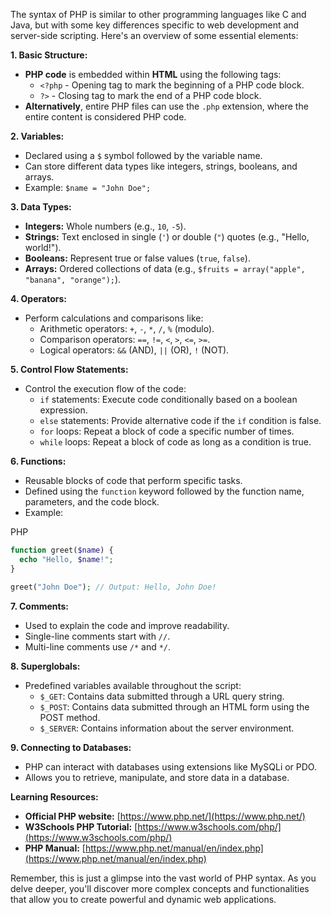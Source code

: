 The syntax of PHP is similar to other programming languages like C and Java, but with some key differences specific to web development and server-side scripting. Here's an overview of some essential elements:

**1. Basic Structure:**

- **PHP code** is embedded within **HTML** using the following tags:
    - `<?php` - Opening tag to mark the beginning of a PHP code block.
    - `?>` - Closing tag to mark the end of a PHP code block.
- **Alternatively**, entire PHP files can use the `.php` extension, where the entire content is considered PHP code.

**2. Variables:**

- Declared using a `$` symbol followed by the variable name.
- Can store different data types like integers, strings, booleans, and arrays.
- Example: `$name = "John Doe";`

**3. Data Types:**

- **Integers:** Whole numbers (e.g., `10`, `-5`).
- **Strings:** Text enclosed in single (`'`) or double (`"`) quotes (e.g., "Hello, world!").
- **Booleans:** Represent true or false values (`true`, `false`).
- **Arrays:** Ordered collections of data (e.g., `$fruits = array("apple", "banana", "orange");`).

**4. Operators:**

- Perform calculations and comparisons like:
    - Arithmetic operators: `+`, `-`, `*`, `/`, `%` (modulo).
    - Comparison operators: `==`, `!=`, `<`, `>`, `<=`, `>=`.
    - Logical operators: `&&` (AND), `||` (OR), `!` (NOT).

**5. Control Flow Statements:**

- Control the execution flow of the code:
    - `if` statements: Execute code conditionally based on a boolean expression.
    - `else` statements: Provide alternative code if the `if` condition is false.
    - `for` loops: Repeat a block of code a specific number of times.
    - `while` loops: Repeat a block of code as long as a condition is true.

**6. Functions:**

- Reusable blocks of code that perform specific tasks.
- Defined using the `function` keyword followed by the function name, parameters, and the code block.
- Example:

PHP

```php
function greet($name) {
  echo "Hello, $name!";
}

greet("John Doe"); // Output: Hello, John Doe!
```

**7. Comments:**

- Used to explain the code and improve readability.
- Single-line comments start with `//`.
- Multi-line comments use `/*` and `*/`.

**8. Superglobals:**

- Predefined variables available throughout the script:
    - `$_GET`: Contains data submitted through a URL query string.
    - `$_POST`: Contains data submitted through an HTML form using the POST method.
    - `$_SERVER`: Contains information about the server environment.

**9. Connecting to Databases:**

- PHP can interact with databases using extensions like MySQLi or PDO.
- Allows you to retrieve, manipulate, and store data in a database.

**Learning Resources:**

- **Official PHP website:** [https://www.php.net/](https://www.php.net/)
- **W3Schools PHP Tutorial:** [https://www.w3schools.com/php/](https://www.w3schools.com/php/)
- **PHP Manual:** [https://www.php.net/manual/en/index.php](https://www.php.net/manual/en/index.php)

Remember, this is just a glimpse into the vast world of PHP syntax. As you delve deeper, you'll discover more complex concepts and functionalities that allow you to create powerful and dynamic web applications.